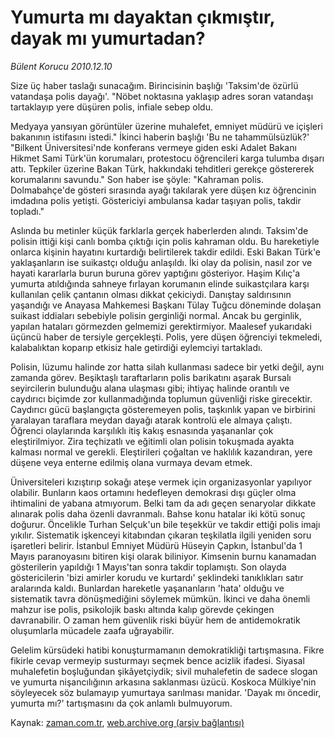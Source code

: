 # Yumurta mı dayaktan çıkmıştır, dayak mı  yumurtadan?

*Bülent Korucu 2010.12.10*

<td class="columnist-detail">
<p>Size üç haber taslağı sunacağım. Birincisinin başlığı 'Taksim'de özürlü vatandaşa polis dayağı'. "Nöbet noktasına yaklaşıp adres soran vatandaşı tartaklayıp yere düşüren polis, infiale sebep oldu.</p>
<p>
<div id="haberMetinDiv">
<p>Medyaya yansıyan görüntüler üzerine muhalefet, emniyet müdürü ve içişleri bakanının istifasını istedi." İkinci haberin başlığı 'Bu ne tahammülsüzlük?' "Bilkent Üniversitesi'nde konferans vermeye giden eski Adalet Bakanı Hikmet Sami Türk'ün korumaları, protestocu öğrencileri karga tulumba dışarı attı. Tepkiler üzerine Bakan Türk, hakkındaki tehditleri gerekçe göstererek korumalarını savundu." Son haber ise şöyle: "Kahraman polis. Dolmabahçe'de gösteri sırasında ayağı takılarak yere düşen kız öğrencinin imdadına polis yetişti. Göstericiyi ambulansa kadar taşıyan polis, takdir topladı."
<p>Aslında bu metinler küçük farklarla gerçek haberlerden alındı. Taksim'de polisin ittiği kişi canlı bomba çıktığı için polis kahraman oldu. Bu hareketiyle onlarca kişinin hayatını kurtardığı belirtilerek takdir edildi. Eski Bakan Türk'e yaklaşanların ise suikastçı olduğu anlaşıldı. İki olay da polisin, nasıl zor ve hayati kararlarla burun buruna görev yaptığını gösteriyor. Haşim Kılıç'a yumurta atıldığında sahneye fırlayan korumanın elinde suikastçılara karşı kullanılan çelik çantanın olması dikkat çekiciydi. Danıştay saldırısının yaşandığı ve Anayasa Mahkemesi Başkanı Tülay Tuğcu döneminde dolaşan suikast iddiaları sebebiyle polisin gerginliği normal. Ancak bu gerginlik, yapılan hataları görmezden gelmemizi gerektirmiyor. Maalesef yukarıdaki üçüncü haber de tersiyle gerçekleşti. Polis, yere düşen öğrenciyi tekmeledi, kalabalıktan koparıp etkisiz hale getirdiği eylemciyi tartakladı.
<p>Polisin, lüzumu halinde zor hatta silah kullanması sadece bir yetki değil, aynı zamanda görev. Beşiktaşlı taraftarların polis barikatını aşarak Bursalı seyircilerin bulunduğu alana ulaşması gibi; ihtiyaç halinde orantılı ve caydırıcı biçimde zor kullanmadığında toplumun güvenliği riske girecektir. Caydırıcı gücü başlangıçta gösteremeyen polis, taşkınlık yapan ve birbirini yaralayan taraflara meydan dayağı atarak kontrolü ele almaya çalıştı. Öğrenci olaylarında karşılıklı itiş kakış esnasında yaşananlar çok eleştirilmiyor. Zira teçhizatlı ve eğitimli olan polisin tokuşmada ayakta kalması normal ve gerekli. Eleştirileri çoğaltan ve haklılık kazandıran, yere düşene veya enterne edilmiş olana vurmaya devam etmek.
<p>Üniversiteleri kızıştırıp sokağı ateşe vermek için organizasyonlar yapılıyor olabilir. Bunların kaos ortamını hedefleyen demokrasi dışı güçler olma ihtimalini de yabana atmıyorum. Belki tam da adı geçen senaryolar dikkate alınarak polis daha özenli davranmalı. Bahse konu hatalar iki kötü sonuç doğurur. Öncelikle Turhan Selçuk'un bile teşekkür ve takdir ettiği polis imajı yıkılır. Sistematik işkenceyi kitabından çıkaran teşkilatla ilgili yeniden soru işaretleri belirir. İstanbul Emniyet Müdürü Hüseyin Çapkın, İstanbul'da 1 Mayıs paranoyasını bitiren kişi olarak biliniyor. Kimsenin burnu kanamadan gösterilerin yapıldığı 1 Mayıs'tan sonra takdir toplamıştı. Son olayda göstericilerin 'bizi amirler korudu ve kurtardı' şeklindeki tanıklıkları satır aralarında kaldı. Bunlardan hareketle yaşananların 'hata' olduğu ve sistematik tavra dönüşmediğini söylemek mümkün. İkinci ve daha önemli mahzur ise polis, psikolojik baskı altında kalıp görevde çekingen davranabilir. O zaman hem güvenlik riski büyür hem de antidemokratik oluşumlarla mücadele zaafa uğrayabilir.
<p>Gelelim kürsüdeki hatibi konuşturmamanın demokratikliği tartışmasına. Fikre fikirle cevap vermeyip susturmayı seçmek bence acizlik ifadesi. Siyasal muhalefetin boşluğundan şikâyetçiydik; sivil muhalefetin de sadece slogan ve yumurta nişancılığının arkasına saklanması üzücü. Koskoca Mülkiye'nin söyleyecek söz bulamayıp yumurtaya sarılması manidar. 'Dayak mı öncedir, yumurta mı?' tartışmasını da çok anlamlı bulmuyorum.</p></p></p></p></p></div>
</p>
<a href="http://web.archive.org/web/20110214200111/mailto:b.korucu@zaman.com.tr">
</a></td>

Kaynak: [zaman.com.tr](http://zaman.com.tr/yazar.do?yazino=1063166), [web.archive.org (arşiv bağlantısı)](http://web.archive.org/web/20110214200111/http://www.zaman.com.tr:80/yazar.do?yazino=1063166)
